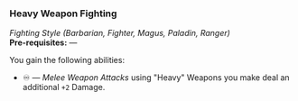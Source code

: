 ### Heavy Weapon Fighting
*Fighting Style (Barbarian, Fighter, Magus, Paladin, Ranger)*  
**Pre-requisites:** —  

You gain the following abilities:
* ♾️ — *Melee Weapon Attacks* using "Heavy" Weapons you make deal an additional `+2` Damage.
